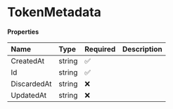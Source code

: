 # TokenMetadata

**Properties**

| Name        | Type   | Required | Description |
| :---------- | :----- | :------- | :---------- |
| CreatedAt   | string | ✅       |             |
| Id          | string | ✅       |             |
| DiscardedAt | string | ❌       |             |
| UpdatedAt   | string | ❌       |             |
